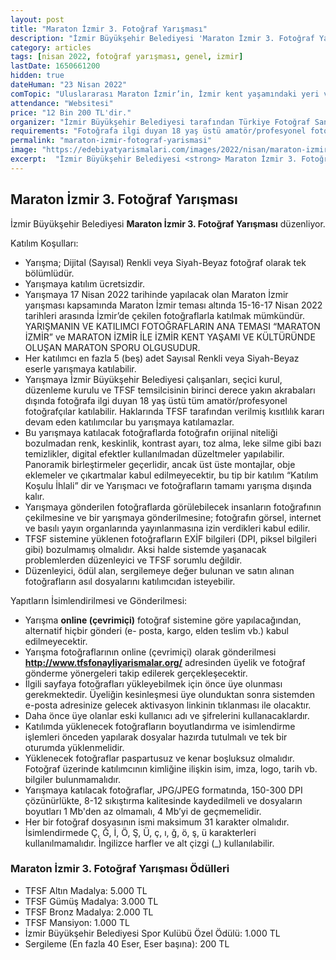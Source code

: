 ```yaml
---
layout: post
title: "Maraton İzmir 3. Fotoğraf Yarışması"
description: "İzmir Büyükşehir Belediyesi 'Maraton İzmir 3. Fotoğraf Yarışması' düzenliyor."
category: articles
tags: [nisan 2022, fotoğraf yarışması, genel, izmir]
lastDate: 1650661200
hidden: true
dateHuman: "23 Nisan 2022"
comTopic: "Uluslararası Maraton İzmir’in, İzmir kent yaşamındaki yeri ve kent kültüründeki etkisi. Maraton sporu çerçevesinde oluşan rekabetçilik, dayanıklılık ve fairplay ruhu"
attendance: "Websitesi"
price: "12 Bin 200 TL'dir."
organizer: "İzmir Büyükşehir Belediyesi tarafından Türkiye Fotoğraf Sanatı Federasyonu(TFSF), İzmir Fotoğraf Sanatı Derneği (İFOD), Ege Fotoğraf ve Sinema Amatörleri Derneği(EFSA), UFGD (Urla Fotoğraf Gönüllüleri Derneği) desteği ile yapılacaktır."
requirements: "Fotoğrafa ilgi duyan 18 yaş üstü amatör/profesyonel fotoğrafçılar katılabilir."
permalink: "maraton-izmir-fotograf-yarismasi"
image: "https://edebiyatyarismalari.com/images/2022/nisan/maraton-izmir-fotograf-yarismasi.jpg"
excerpt:  "İzmir Büyükşehir Belediyesi <strong> Maraton İzmir 3. Fotoğraf Yarışması </strong> düzenliyor."
---
```


## Maraton İzmir 3. Fotoğraf Yarışması
İzmir Büyükşehir Belediyesi **Maraton İzmir 3. Fotoğraf Yarışması** düzenliyor.

Katılım Koşulları:
- Yarışma; Dijital (Sayısal) Renkli veya Siyah-Beyaz fotoğraf olarak tek bölümlüdür.
- Yarışmaya katılım ücretsizdir.
- Yarışmaya 17 Nisan 2022 tarihinde yapılacak olan Maraton İzmir yarışması kapsamında Maraton İzmir teması altında 15-16-17 Nisan 2022 tarihleri arasında İzmir’de çekilen fotoğraflarla katılmak mümkündür. YARIŞMANIN VE KATILIMCI FOTOĞRAFLARIN ANA TEMASI “MARATON İZMİR” ve MARATON İZMİR İLE İZMİR KENT YAŞAMI VE KÜLTÜRÜNDE OLUŞAN MARATON SPORU OLGUSUDUR.
- Her katılımcı en fazla 5 (beş) adet Sayısal Renkli veya Siyah-Beyaz eserle yarışmaya katılabilir.
- Yarışmaya İzmir Büyükşehir Belediyesi çalışanları, seçici kurul, düzenleme kurulu ve TFSF temsilcisinin birinci derece yakın akrabaları dışında fotoğrafa ilgi duyan 18 yaş üstü tüm amatör/profesyonel fotoğrafçılar katılabilir. Haklarında TFSF tarafından verilmiş kısıtlılık kararı devam eden katılımcılar bu yarışmaya katılamazlar.
- Bu yarışmaya katılacak fotoğraflarda fotoğrafın orijinal niteliği bozulmadan renk, keskinlik, kontrast ayarı, toz alma, leke silme gibi bazı temizlikler, digital efektler kullanılmadan düzeltmeler yapılabilir. Panoramik birleştirmeler geçerlidir, ancak üst üste montajlar, obje eklemeler ve çıkartmalar kabul edilmeyecektir, bu tip bir katılım “Katılım Koşulu İhlali” dir ve Yarışmacı ve fotoğrafların tamamı yarışma dışında kalır.
- Yarışmaya gönderilen fotoğraflarda görülebilecek insanların fotoğrafının çekilmesine ve bir yarışmaya gönderilmesine; fotoğrafın görsel, internet ve basılı yayın organlarında yayınlanmasına izin verdikleri kabul edilir.
- TFSF sistemine yüklenen fotoğrafların EXİF bilgileri (DPI, piksel bilgileri gibi) bozulmamış olmalıdır. Aksi halde sistemde yaşanacak problemlerden düzenleyici ve TFSF sorumlu değildir.
- Düzenleyici, ödül alan, sergilemeye değer bulunan ve satın alınan fotoğrafların asıl dosyalarını katılımcıdan isteyebilir.


Yapıtların İsimlendirilmesi ve Gönderilmesi:
- Yarışma **online (çevrimiçi)** fotoğraf sistemine göre yapılacağından, alternatif hiçbir gönderi (e- posta, kargo, elden teslim vb.) kabul edilmeyecektir.
- Yarışma fotoğraflarının online (çevrimiçi) olarak gönderilmesi **http://www.tfsfonayliyarismalar.org/** adresinden üyelik ve fotoğraf gönderme yönergeleri takip edilerek gerçekleşecektir.
- İlgili sayfaya fotoğrafları yükleyebilmek için önce üye olunması gerekmektedir. Üyeliğin kesinleşmesi üye olunduktan sonra sistemden e-posta adresinize gelecek aktivasyon linkinin tıklanması ile olacaktır.
- Daha önce üye olanlar eski kullanıcı adı ve şifrelerini kullanacaklardır.
- Katılımda yüklenecek fotoğrafların boyutlandırma ve isimlendirme işlemleri önceden yapılarak dosyalar hazırda tutulmalı ve tek bir oturumda yüklenmelidir.
- Yüklenecek fotoğraflar paspartusuz ve kenar boşluksuz olmalıdır. Fotoğraf üzerinde katılımcının kimliğine ilişkin isim, imza, logo, tarih vb. bilgiler bulunmamalıdır.
- Yarışmaya katılacak fotoğraflar, JPG/JPEG formatında, 150-300 DPI çözünürlükte, 8-12 sıkıştırma kalitesinde kaydedilmeli ve dosyaların boyutları 1 Mb'den az olmamalı, 4 Mb’yi de geçmemelidir.
- Her bir fotoğraf dosyasının ismi maksimum 31 karakter olmalıdır. İsimlendirmede Ç, Ğ, İ, Ö, Ş, Ü, ç, ı, ğ, ö, ş, ü karakterleri kullanılmamalıdır. İngilizce harfler ve alt çizgi (_) kullanılabilir.


### Maraton İzmir 3. Fotoğraf Yarışması Ödülleri
- TFSF Altın Madalya: 5.000 TL
- TFSF Gümüş Madalya: 3.000 TL
- TFSF Bronz Madalya: 2.000 TL
- TFSF Mansiyon: 1.000 TL
- İzmir Büyükşehir Belediyesi Spor Kulübü Özel Ödülü: 1.000 TL
- Sergileme (En fazla 40 Eser, Eser başına): 200 TL